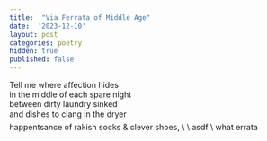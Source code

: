 ```yaml
---
title:  "Via Ferrata of Middle Age"
date:  '2023-12-10'
layout: post
categories: poetry
hidden: true
published: false
---
```


Tell me where affection hides   
in the middle of each spare night   
between dirty laundry sinked  
and dishes to clang in the dryer&#151;  
happentsance of rakish socks & clever shoes, \\
\\
asdf \\
what errata 

